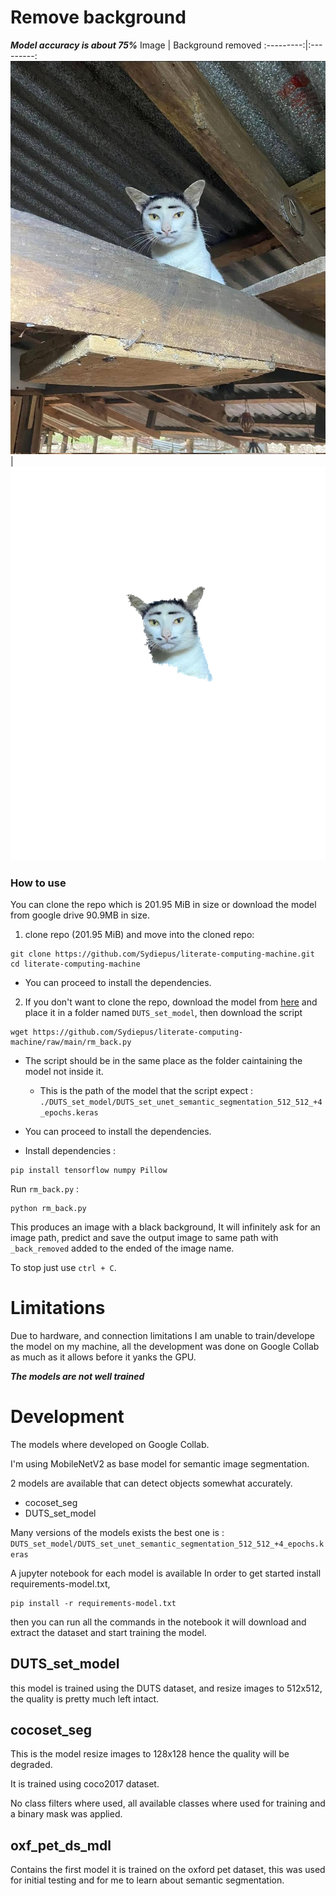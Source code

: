 # Remove background

***Model accuracy is about 75%***
Image      | Background removed
:---------:|:---------:
![](test_imgs/photo_2023-09-21_19-52-52.jpg)  | ![](test_imgs/photo_2023-09-21_19-52-52_back_removed.png)

### How to use
You can clone the repo which is 201.95 MiB in size or download the model from google drive 90.9MB in size.

1. clone repo (201.95 MiB) and move into the cloned repo:
```
git clone https://github.com/Sydiepus/literate-computing-machine.git
cd literate-computing-machine
```
- You can proceed to install the dependencies.
2. If you don't want to clone the repo, download the model from [here](https://drive.google.com/file/d/1Ed_m1x7k0m0rWpP9zBugVB22ySGPDVoe/view?usp=sharing) and place it in a folder named `DUTS_set_model`, then download the script
  ```
  wget https://github.com/Sydiepus/literate-computing-machine/raw/main/rm_back.py
  ```
  - The script should be in the same place as the folder caintaining the model not inside it.
      - This is the path of the model that the script expect : `./DUTS_set_model/DUTS_set_unet_semantic_segmentation_512_512_+4_epochs.keras`
  - You can proceed to install the dependencies.

- Install dependencies : 

``` 
pip install tensorflow numpy Pillow
```

Run `rm_back.py` :

``` 
python rm_back.py
```

This produces an image with a black background,
It will infinitely ask for an image path, predict and save the output image to same path with `_back_removed` added to the ended of the image name.

To stop just use `ctrl + C`. 

# Limitations
Due to hardware, and connection limitations I am unable to train/develope the model on my machine, all the development was done on Google Collab as much as it allows before it yanks the GPU.

***The models are not well trained***
# Development 
The models where developed on Google Collab.

I'm using MobileNetV2 as base model for semantic image segmentation.

2 models are available that can detect objects somewhat accurately.
- cocoset_seg
- DUTS_set_model

Many versions of the models exists the best one is : `DUTS_set_model/DUTS_set_unet_semantic_segmentation_512_512_+4_epochs.keras`

A jupyter notebook for each model is available
In order to get started install requirements-model.txt, 

``` 
pip install -r requirements-model.txt
```

then you can run all the commands in the notebook it will download and extract the dataset and start training the model.

## DUTS_set_model
this model is trained using the DUTS dataset, and resize images to 512x512, the quality is pretty much left intact.
## cocoset_seg

This is the model resize images to 128x128 hence the quality will be degraded.

It is trained using coco2017 dataset.

No class filters where used, all available classes where used for training and a binary mask was applied.

## oxf_pet_ds_mdl

Contains the first model it is trained on the oxford pet dataset, this was used for initial testing and for me to 
learn about semantic segmentation.

